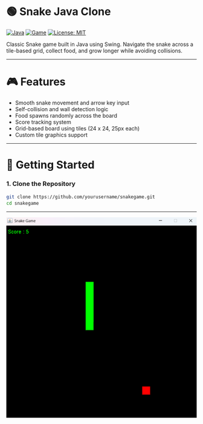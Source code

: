 # 🟢 Snake Java Clone

[![Java](https://img.shields.io/badge/Made%20with-Java-blue?style=flat-square&logo=java)](https://www.java.com/)
[![Game](https://img.shields.io/badge/Game-Snake-red?style=flat-square)]()
[![License: MIT](https://img.shields.io/badge/License-MIT-green.svg?style=flat-square)](https://opensource.org/licenses/MIT)

Classic Snake game built in Java using Swing. Navigate the snake across a tile-based grid, collect food, and grow longer while avoiding collisions.

---

# 🎮 Features

- Smooth snake movement and arrow key input  
- Self-collision and wall detection logic  
- Food spawns randomly across the board  
- Score tracking system  
- Grid-based board using tiles (24 x 24, 25px each)  
- Custom tile graphics support  

---

# 🧰 Getting Started

### 1. Clone the Repository

```bash
git clone https://github.com/yourusername/snakegame.git
cd snakegame
```
--------------------------------------------------------------------------------

![SnakeGame Java Screenshot](./snakegamerunning.png)

